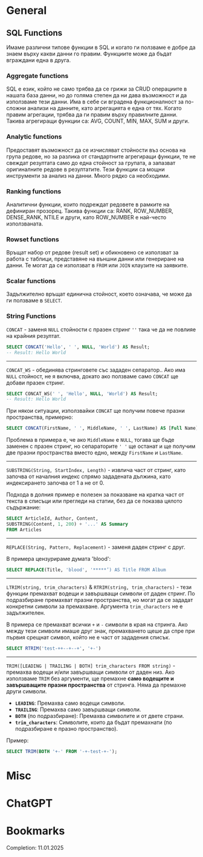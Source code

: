 # General
## SQL Functions
Имаме различни типове функции в SQL и когато ги ползваме е добре да знаем върху какви данни го правим.
Функциите може да бъдат вграждани една в друга.
### Aggregate functions
SQL е език, който не само трябва да се грижи за CRUD операциите в нашата база данни, но до голяма степен да ни дава възможност и да използваме тези данни. Има в себе си вградена функционалност за по-сложни анализи на данните, като агрегацията е една от тях. Когато правим агрегации, трябва да ги правим върху правилните данни.
Такива агрегиращи функции са: AVG, COUNT, MIN, MAX, SUM и други.
### Analytic functions
Предоставят възможност да се изчисляват стойности въз основа на група редове, но за разлика от стандартните агрегиращи функции, те не свеждат резултата само до една стойност за групата, а запазват оригиналните редове в резултатите. Тези функции са мощни инструменти за анализ на данни. Много рядко са необходими.
### Ranking functions
Аналитични функции, които подреждат редовете в рамките на дефиниран прозорец.
Такива функции са: RANK, ROW_NUMBER, DENSE_RANK, NTILE и други, като ROW_NUMBER е най-често използваната.
### Rowset functions
Връщат набор от редове (result set) и обикновено се използват за работа с таблици, представяне на външни данни или генериране на данни. Те могат да се използват в `FROM` или `JOIN` клаузите на заявките.
### Scalar functions
Задължително връщат единична стойност, което означава, че може да ги ползваме в `SELECT`.
### String Functions
`CONCAT` - заменя `NULL` стойности с празен стринг `''` така че да не повлияе на крайния резултат.

```sql
SELECT CONCAT('Hello', ' ', NULL, 'World') AS Result;
-- Result: Hello World
```

---
`CONCAT_WS` - обединява стринговете със зададен сепаратор.. Ако има `NULL` стойност, не я включва, докато ако ползваме само `CONCAT` ще добави празен стринг.

```sql
SELECT CONCAT_WS(' ', 'Hello', NULL, 'World') AS Result;
-- Result: Hello World
```

При някои ситуации, използвайки `CONCAT` ще получим повече празни пространства, примерно:

```sql
SELECT CONCAT(FirstName, ' ', MiddleName, ' ', LastName) AS [Full Name] FROM Employee
```

Проблема в примера е, че ако `MiddleName` е `NULL`, тогава ще бъде заменен с празен стринг, но сепараторите `' '` ще останат и ще получим две празни пространства вместо едно, между `FirstName` и `LastName`.

---
`SUBSTRING(String, StartIndex, Length)` - извлича част от стринг, като започва от началния индекс спрямо зададената дължина, като индексирането започва от 1 а не от 0.

Подхода в долния пример е полезен за показване на кратка част от текста в списъци или прегледи на статии, без да се показва цялото съдържание:

```sql
SELECT ArticleId, Author, Content,
SUBSTRING(Content, 1, 200) + '...' AS Summary
FROM Articles
```

---
`REPLACE(String, Pattern, Replacement)` - заменя даден стринг с друг.

В примера цензурираме думата 'blood':

```sql
SELECT REPLACE(Title, 'blood', '*****’) AS Title FROM Album
```

---
`LTRIM(string, trim_characters)` & `RTRIM(string, trim_characters)` - тези функции премахват водещи и завършващи символи от даден стринг. По подразбиране премахват празни пространства, но могат да се зададат конкретни символи за премахване. Аргумента `trim_characters` не е задължителен.

В примера се премахват всички `+` и `-` символи в края на стринга. Ако между тези символи имаше друг знак, премахването щеше да спре при първия срещнат символ, който не е част от зададения списък.

```sql
SELECT RTRIM('test-++--+--+', '+-')
```

---
`TRIM([LEADING | TRAILING | BOTH] trim_characters FROM string)` - премахва водещи и/или завършващи символи от даден низ. Ако използваме `TRIM` без аргументи, ще премахне **само водещите и завършващите празни пространства** от стринга. Няма да премахне други символи.

- **`LEADING`**: Премахва само водещи символи.
- **`TRAILING`**: Премахва само завършващи символи.
- **`BOTH`** (по подразбиране): Премахва символите и от двете страни.
- **`trim_characters`**: Символите, които да бъдат премахнати (по подразбиране е празно пространство).

Пример:

```sql
SELECT TRIM(BOTH '+-' FROM '-+-test-+-');
```
# Misc

# ChatGPT

# Bookmarks
Completion: 11.01.2025